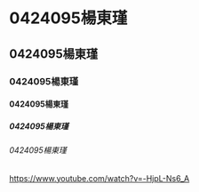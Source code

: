 # 0424095楊東瑾
## 0424095楊東瑾
### 0424095楊東瑾
#### 0424095楊東瑾
##### 0424095楊東瑾
###### 0424095楊東瑾

<https://www.youtube.com/watch?v=-HjpL-Ns6_A>
